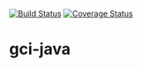 [![Build Status](https://travis-ci.org/gcinterceptor/gci-java.svg?branch=master)](https://travis-ci.org/gcinterceptor/gci-java) [![Coverage Status](https://coveralls.io/repos/github/gcinterceptor/gci-java/badge.svg?branch=master)](https://coveralls.io/github/gcinterceptor/gci-java?branch=master) 

# gci-java
